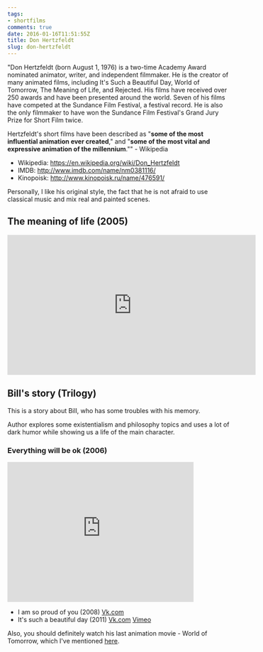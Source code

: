 ```yaml
---
tags:
- shortfilms
comments: true
date: 2016-01-16T11:51:55Z
title: Don Hertzfeldt
slug: don-hertzfeldt
---
```


"Don Hertzfeldt (born August 1, 1976) is a two-time Academy Award nominated
animator, writer, and independent filmmaker. He is the creator of many animated
films, including It's Such a Beautiful Day, World of Tomorrow, The Meaning of
Life, and Rejected. His films have received over 250 awards and have been
presented around the world. Seven of his films have competed at the Sundance
Film Festival, a festival record. He is also the only filmmaker to have won the
Sundance Film Festival's Grand Jury Prize for Short Film twice.

Hertzfeldt's short films have been described as "**some of the most influential
animation ever created**," and "**some of the most vital and expressive animation
of the millennium**."" - Wikipedia

<!--more-->

- Wikipedia: https://en.wikipedia.org/wiki/Don_Hertzfeldt
- IMDB: http://www.imdb.com/name/nm0381116/
- Kinopoisk: http://www.kinopoisk.ru/name/476591/

Personally, I like his original style, the fact that he is not afraid to use
classical music and mix real and painted scenes.


## The meaning of life (2005)

<iframe width="560" height="315" src="https://www.youtube.com/embed/xMsyOowMaEY" frameborder="0" allowfullscreen></iframe>

## Bill's story (Trilogy)

This is a story about Bill, who has some troubles with his memory.

Author explores some existentialism and philosophy topics and uses a lot of
dark humor while showing us a life of the main character.

### Everything will be ok (2006)

<iframe width="420" height="315" src="https://www.youtube.com/embed/1IUX0Qy-IDM" frameborder="0" allowfullscreen></iframe>

- I am so proud of you (2008) [Vk.com](https://vk.com/video95790960_154781825)
- It's such a beautiful day (2011) [Vk.com](https://vk.com/video17134977_170506076) [Vimeo](https://vimeo.com/ondemand/itssuchabeautifulday)

Also, you should definitely watch his last animation movie - World of Tomorrow, which I've mentioned [here](http://homeonrails.com/2016/01/monthly-art-number-5/).
